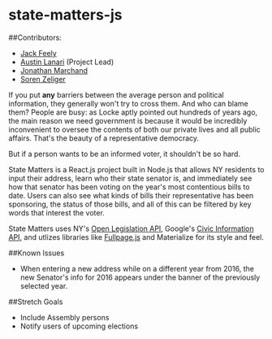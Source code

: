 # state-matters-js

##Contributors:
* [Jack Feely](https://github.com/jackfeely)
* [Austin Lanari](https://github.com/foggy1) (Project Lead)
* [Jonathan Marchand](https://github.com/jmarsh433)
* [Soren Zeliger](https://github.com/soreasy)


If you put **any** barriers between the average person and political information, they generally won't try to cross them.  And who can blame them?  People are busy: as Locke aptly pointed out hundreds of years ago, the main reason we need government is because it would be incredibly inconvenient to oversee the contents of both our private lives and all public affairs.  That's the beauty of a representative democracy.

But if a person wants to be an informed voter, it shouldn't be so hard.

State Matters is a React.js project built in Node.js that allows NY residents to input their address, learn who their state senator is, and immediately see how that senator has been voting on the year's most contentious bills to date.  Users can also see what kinds of bills their representative has been sponsoring, the status of those bills, and all of this can be filtered by key words that interest the voter.

State Matters uses NY's [Open Legislation API](https://github.com/nysenate/OpenLegislation), Google's [Civic Information API](https://developers.google.com/civic-information/), and utlizes libraries like [Fullpage.js](https://github.com/alvarotrigo/fullPage.js/) and Materialize for its style and feel.

##Known Issues
* When entering a new address while on a different year from 2016, the new Senator's info for 2016 appears under the banner of the previously selected year.

##Stretch Goals
* Include Assembly persons
* Notify users of upcoming elections
